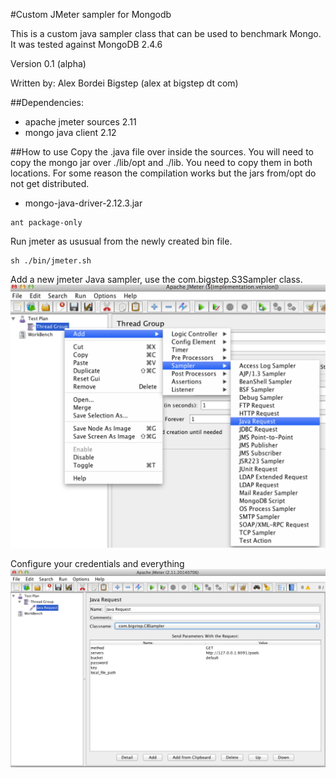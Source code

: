 #Custom JMeter sampler for Mongodb

This is a custom java sampler class that can be used to benchmark Mongo.
It was tested against MongoDB 2.4.6

Version 0.1 (alpha) 
 
Written by: Alex Bordei Bigstep
(alex at bigstep dt com)

##Dependencies:
* apache jmeter sources 2.11 
* mongo java client 2.12

##How to use
Copy the .java file over inside the sources. 
You will need to copy the mongo jar over ./lib/opt and ./lib. You need to copy them in both locations. For some reason the compilation works but the jars from/opt do not get distributed.

* mongo-java-driver-2.12.3.jar

```
ant package-only
```
Run jmeter as ususual from the newly created bin file. 
```
sh ./bin/jmeter.sh 
```

Add a new jmeter Java sampler, use the com.bigstep.S3Sampler class.
![Alt text](/img/jmeter1.png?raw=true "Select jmeter custom sampler")

Configure your credentials and everything
![Alt text](/img/jmeter2.png?raw=true "Configure jmeter sampler")


